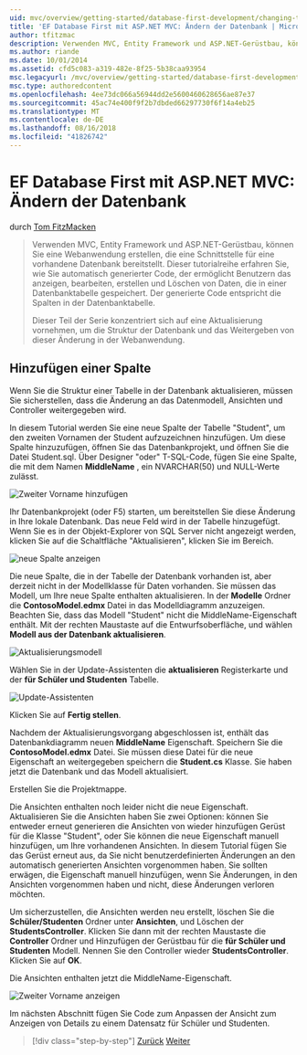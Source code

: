 ```yaml
---
uid: mvc/overview/getting-started/database-first-development/changing-the-database
title: 'EF Database First mit ASP.NET MVC: Ändern der Datenbank | Microsoft-Dokumentation'
author: tfitzmac
description: Verwenden MVC, Entity Framework und ASP.NET-Gerüstbau, können Sie eine Webanwendung erstellen, die eine Schnittstelle für eine vorhandene Datenbank bereitstellt. Dieses Tutorial Seri...
ms.author: riande
ms.date: 10/01/2014
ms.assetid: cfd5c083-a319-482e-8f25-5b38caa93954
msc.legacyurl: /mvc/overview/getting-started/database-first-development/changing-the-database
msc.type: authoredcontent
ms.openlocfilehash: 4ee73dc066a56944dd2e5600460628656ae87e37
ms.sourcegitcommit: 45ac74e400f9f2b7dbded66297730f6f14a4eb25
ms.translationtype: MT
ms.contentlocale: de-DE
ms.lasthandoff: 08/16/2018
ms.locfileid: "41826742"
---
```

<a name="ef-database-first-with-aspnet-mvc-changing-the-database"></a>EF Database First mit ASP.NET MVC: Ändern der Datenbank
====================
durch [Tom FitzMacken](https://github.com/tfitzmac)

> Verwenden MVC, Entity Framework und ASP.NET-Gerüstbau, können Sie eine Webanwendung erstellen, die eine Schnittstelle für eine vorhandene Datenbank bereitstellt. Dieser tutorialreihe erfahren Sie, wie Sie automatisch generierter Code, der ermöglicht Benutzern das anzeigen, bearbeiten, erstellen und Löschen von Daten, die in einer Datenbanktabelle gespeichert. Der generierte Code entspricht die Spalten in der Datenbanktabelle.
> 
> Dieser Teil der Serie konzentriert sich auf eine Aktualisierung vornehmen, um die Struktur der Datenbank und das Weitergeben von dieser Änderung in der Webanwendung.


## <a name="add-a-column"></a>Hinzufügen einer Spalte

Wenn Sie die Struktur einer Tabelle in der Datenbank aktualisieren, müssen Sie sicherstellen, dass die Änderung an das Datenmodell, Ansichten und Controller weitergegeben wird.

In diesem Tutorial werden Sie eine neue Spalte der Tabelle "Student", um den zweiten Vornamen der Student aufzuzeichnen hinzufügen. Um diese Spalte hinzuzufügen, öffnen Sie das Datenbankprojekt, und öffnen Sie die Datei Student.sql. Über Designer "oder" T-SQL-Code, fügen Sie eine Spalte, die mit dem Namen **MiddleName** , ein NVARCHAR(50) und NULL-Werte zulässt.

![Zweiter Vorname hinzufügen](changing-the-database/_static/image1.png)

Ihr Datenbankprojekt (oder F5) starten, um bereitstellen Sie diese Änderung in Ihre lokale Datenbank. Das neue Feld wird in der Tabelle hinzugefügt. Wenn Sie es in der Objekt-Explorer von SQL Server nicht angezeigt werden, klicken Sie auf die Schaltfläche "Aktualisieren", klicken Sie im Bereich.

![neue Spalte anzeigen](changing-the-database/_static/image2.png)

Die neue Spalte, die in der Tabelle der Datenbank vorhanden ist, aber derzeit nicht in der Modellklasse für Daten vorhanden. Sie müssen das Modell, um Ihre neue Spalte enthalten aktualisieren. In der **Modelle** Ordner die **ContosoModel.edmx** Datei in das Modelldiagramm anzuzeigen. Beachten Sie, dass das Modell "Student" nicht die MiddleName-Eigenschaft enthält. Mit der rechten Maustaste auf die Entwurfsoberfläche, und wählen **Modell aus der Datenbank aktualisieren**.

![Aktualisierungsmodell](changing-the-database/_static/image3.png)

Wählen Sie in der Update-Assistenten die **aktualisieren** Registerkarte und der **für Schüler und Studenten** Tabelle.

![Update-Assistenten](changing-the-database/_static/image4.png)

Klicken Sie auf **Fertig stellen**.

Nachdem der Aktualisierungsvorgang abgeschlossen ist, enthält das Datenbankdiagramm neuen **MiddleName** Eigenschaft. Speichern Sie die **ContosoModel.edmx** Datei. Sie müssen diese Datei für die neue Eigenschaft an weitergegeben speichern die **Student.cs** Klasse. Sie haben jetzt die Datenbank und das Modell aktualisiert.

Erstellen Sie die Projektmappe.

Die Ansichten enthalten noch leider nicht die neue Eigenschaft. Aktualisieren Sie die Ansichten haben Sie zwei Optionen: können Sie entweder erneut generieren die Ansichten von wieder hinzufügen Gerüst für die Klasse "Student", oder Sie können die neue Eigenschaft manuell hinzufügen, um Ihre vorhandenen Ansichten. In diesem Tutorial fügen Sie das Gerüst erneut aus, da Sie nicht benutzerdefinierten Änderungen an den automatisch generierten Ansichten vorgenommen haben. Sie sollten erwägen, die Eigenschaft manuell hinzufügen, wenn Sie Änderungen, in den Ansichten vorgenommen haben und nicht, diese Änderungen verloren möchten.

Um sicherzustellen, die Ansichten werden neu erstellt, löschen Sie die **Schüler/Studenten** Ordner unter **Ansichten**, und Löschen der **StudentsController**. Klicken Sie dann mit der rechten Maustaste die **Controller** Ordner und Hinzufügen der Gerüstbau für die **für Schüler und Studenten** Modell. Nennen Sie den Controller wieder **StudentsController**. Klicken Sie auf **OK**.

Die Ansichten enthalten jetzt die MiddleName-Eigenschaft.

![Zweiter Vorname anzeigen](changing-the-database/_static/image5.png)

Im nächsten Abschnitt fügen Sie Code zum Anpassen der Ansicht zum Anzeigen von Details zu einem Datensatz für Schüler und Studenten.

> [!div class="step-by-step"]
> [Zurück](generating-views.md)
> [Weiter](customizing-a-view.md)
